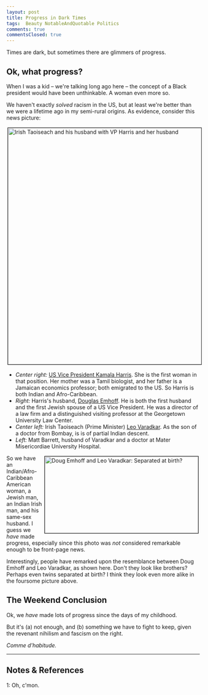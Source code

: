 ```yaml
---
layout: post
title: Progress in Dark Times
tags:  Beauty NotableAndQuotable Politics
comments: true
commentsClosed: true
---
```


Times are dark, but sometimes there are glimmers of progress.  


## Ok, what progress?  

When I was a kid &ndash; we're talking long ago here &ndash; the concept of a Black
president would have been unthinkable.  A woman even more so.  

We haven't exactly _solved_ racism in the US, but at least we're better than we were a
lifetime ago in my semi-rural origins.  As evidence, consider this news picture:

<a href="https://twitter.com/liberaladvoc/status/1636728724535103489"><img src="{{ site.baseurl }}/images/2023-03-28-some-progress-taoiseach-w-vp.jpg" width="550" height="617" alt="Irish Taoiseach and his husband with VP Harris and her husband" title="Irish Taoiseach and his husband with VP Harris and her husband" style="margin: 3px 3px 3px 3px; border: 1px solid #000000;"></a>
- _Center right:_ [US Vice President Kamala Harris](https://en.wikipedia.org/wiki/Kamala_Harris).
  She is the first woman in that position.  Her mother was a Tamil biologist, and her
  father is a Jamaican economics professor; both emigrated to the US.  So Harris is both
  Indian and Afro-Caribbean.  
- _Right:_ Harris's husband, [Douglas Emhoff](https://en.wikipedia.org/wiki/Doug_Emhoff).
  He is both the first husband and the first Jewish spouse of a US Vice President.  He was
  a director of a law firm and a distinguished visiting professor at the Georgetown
  University Law Center.  
- _Center left:_ Irish Taoiseach (Prime Minister)
  [Leo Varadkar](https://en.wikipedia.org/wiki/Leo_Varadkar).  As the son of a doctor
  from Bombay, is is of partial Indian descent.  
- _Left:_ Matt Barrett, husband of Varadkar and a doctor at Mater Misericordiae University
  Hospital.  

<a href="{{ site.baseurl }}/images/2023-03-28-some-progress-emhoff-varadkar.jpg"><img src="{{ site.baseurl }}/images/2023-03-28-some-progress-emhoff-varadkar-thumb.jpg" width="400" height="200" alt="Doug Emhoff and Leo Varadkar: Separated at birth?" title="Doug Emhoff and Leo Varadkar: Separated at birth?" style="float: right; margin: 3px 3px 3px 3px; border: 1px solid #000000;"></a>
So we have an Indian/Afro-Caribbean American woman, a Jewish man, an Indian Irish man, and
his same-sex husband.  I guess we _have_ made progress, especially since this photo was
_not_ considered remarkable enough to be front-page news.  

Interestingly, people have remarked upon the resemblance between Doug Emhoff and Leo
Varadkar, as shown here.  Don't they look like brothers?  Perhaps even twins separated at
birth?  I think they look even more alike in the foursome picture above.  


## The Weekend Conclusion  

Ok, we _have_ made lots of progress since the days of my childhood.  

But it's (a) not enough, and (b) something we have to fight to keep, given the revenant
nihilism and fascism on the right.  

_Comme d'habitude._  

---

## Notes &amp; References  

<!--
<sup id="fn1a">[[1]](#fn1)</sup>

<a id="fn1">1</a>: ***, ["***"](***), *** [↩](#fn1a)  

<a href="{{ site.baseurl }}/images/***">
  <img src="{{ site.baseurl }}/images/***" width="400" height="***" alt="***" title="***" style="float: right; margin: 3px 3px 3px 3px; border: 1px solid #000000;">
</a>

<a href="***">
  <img src="{{ site.baseurl }}/images/***" width="550" height="***" alt="***" title="***" style="margin: 3px 3px 3px 3px; border: 1px solid #000000;">
</a>

<iframe width="400" height="224" src="***" allow="accelerometer; encrypted-media; gyroscope; picture-in-picture" allowfullscreen style="float: right; margin: 3px 3px 3px 3px; border: 1px solid #000000;"></iframe>
-->

<a id="fn1">1</a>: Oh, c'mon.  
